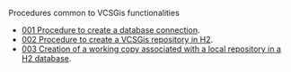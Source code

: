 Procedures common to VCSGis functionalities

* [001 Procedure to create a database connection](000/procVC00PROC000.md).
* [002 Procedure to create a VCSGis repository in H2](001/procVC00PROC001.md).
* [003 Creation of a working copy associated with a local repository in a H2 database](002/procVC00PROC002.md).
 
